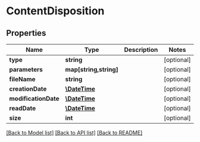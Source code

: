 # ContentDisposition

## Properties
Name | Type | Description | Notes
------------ | ------------- | ------------- | -------------
**type** | **string** |  | [optional] 
**parameters** | **map[string,string]** |  | [optional] 
**fileName** | **string** |  | [optional] 
**creationDate** | [**\DateTime**](\DateTime.md) |  | [optional] 
**modificationDate** | [**\DateTime**](\DateTime.md) |  | [optional] 
**readDate** | [**\DateTime**](\DateTime.md) |  | [optional] 
**size** | **int** |  | [optional] 

[[Back to Model list]](../../README.md#documentation-for-models) [[Back to API list]](../../README.md#documentation-for-api-endpoints) [[Back to README]](../../README.md)

